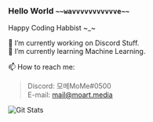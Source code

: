 ### Hello World `~~wavvvvvvvvvvve~~`  
Happy Coding Habbist \~_\~ 
  
🔭 I’m currently working on Discord Stuff.   
🌱 I’m currently learning Machine Learning.   
   
📫 How to reach me:
> Discord: 모메MoMe#0500   
> E-mail: mail@moart.media

![Git Stats](https://github-readme-stats.vercel.app/api?username=moartmedia&show_icons=true&theme=graywhite)   

<!--
**MoartMedia/MoartMedia** is a ✨ _special_ ✨ repository because its `README.md` (this file) appears on your GitHub profile.

Here are some ideas to get you started:

- 🔭 I’m currently working on ...
- 🌱 I’m currently learning ...
- 👯 I’m looking to collaborate on ...
- 🤔 I’m looking for help with ...
- 💬 Ask me about ...
- 📫 How to reach me: ...
- 😄 Pronouns: ...
- ⚡ Fun fact: ...
-->
